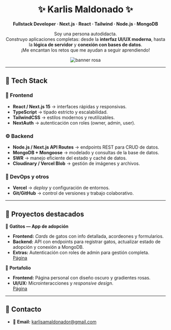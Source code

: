 <div align="center">

# ✨ Karlis Maldonado ✨

**Fullstack Developer · Next.js · React · Tailwind · Node.js · MongoDB**

Soy una persona autodidacta.  
Construyo aplicaciones completas: desde la **interfaz UI/UX moderna**, hasta la **lógica de servidor** y **conexión con bases de datos**.  
¡Me encantan los retos que me ayudan a seguir aprendiendo! 

<!-- Banner -->
<img src="https://capsule-render.vercel.app/api?type=soft&height=120&color=0:ff9bd3,100:bb86fc&text=Hola%20(˶ᵔ%20ᵕ%20ᵔ˶)&fontColor=ffffff&fontSize=28" alt="banner rosa" />

</div>


---

## 🧰 Tech Stack

### 🌸 Frontend
- **React / Next.js 15** → interfaces rápidas y responsivas.  
- **TypeScript** → tipado estricto y escalabilidad.  
- **TailwindCSS** → estilos modernos y reutilizables.  
- **NextAuth** → autenticación con roles (owner, admin, user).  

### ⚙️ Backend
- **Node.js / Next.js API Routes** → endpoints REST para CRUD de datos.  
- **MongoDB + Mongoose** → modelado y consultas de la base de datos.  
- **SWR** → manejo eficiente del estado y caché de datos.  
- **Cloudinary / Vercel Blob** → gestión de imágenes y archivos.  

### 🚀 DevOps y otros
- **Vercel** → *deploy* y configuración de entornos.  
- **Git/GitHub** → control de versiones y trabajo colaborativo.  

---

## 🌸 Proyectos destacados

🐾 **Gatitos — App de adopción**  
- **Frontend:** *Cards* de gatos con info detallada, acordeones y formularios.  
- **Backend:** API con endpoints para registrar gatos, actualizar estado de adopción y conexión a MongoDB.  
- **Extras:** Autenticación con roles de admin para gestión completa.  
  [Página](https://gatitos-delta.vercel.app/)

💼 **Portafolio**  
- **Frontend:** Página personal con diseño oscuro y gradientes rosas.  
- **UI/UX:** Microinteracciones y *responsive design*.  
  [Página](https://portafolioweb-sandy.vercel.app/)

---

## 🤝 Contacto

- 📧 **Email:** karlisamaldonador@gmail.com
